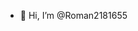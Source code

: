 - 👋 Hi, I’m @Roman2181655


<!---
Roman2181655/Roman2181655 is a ✨ special ✨ repository because its `README.md` (this file) appears on your GitHub profile.
You can click the Preview link to take a look at your changes.
--->
